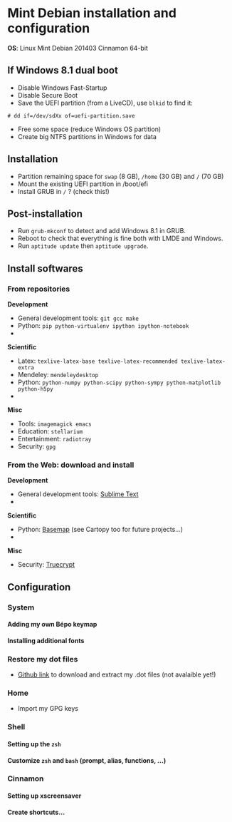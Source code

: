 Mint Debian installation and configuration
==========================================

**OS**: Linux Mint Debian 201403 Cinnamon 64-bit


## If Windows 8.1 dual boot

- Disable Windows Fast-Startup
- Disable Secure Boot
- Save the UEFI partition (from a LiveCD), use `blkid` to find it:
```
# dd if=/dev/sdXx of=uefi-partition.save
```
- Free some space (reduce Windows OS partition)
- Create big NTFS partitions in Windows for data


## Installation

- Partition remaining space for `swap` (8 GB), `/home` (30 GB) and `/` (70 GB)
- Mount the existing UEFI partition in /boot/efi
- Install GRUB in `/` ? (check this!)


## Post-installation

- Run `grub-mkconf` to detect and add Windows 8.1 in GRUB.
- Reboot to check that everything is fine both with LMDE and Windows.
- Run `aptitude update` then `aptitude upgrade`.


## Install softwares

### From repositories

**Development**
- General development tools: `git gcc make`
- Python: `pip python-virtualenv ipython ipython-notebook`
- 
**Scientific**
- Latex: `texlive-latex-base texlive-latex-recommended texlive-latex-extra`
- Mendeley: `mendeleydesktop`
- Python: `python-numpy python-scipy python-sympy python-matplotlib python-h5py`
- 
**Misc**
- Tools: `imagemagick emacs`
- Education: `stellarium`
- Entertainment: `radiotray`
- Security: `gpg`

### From the Web: download and install

**Development**
- General development tools: [Sublime Text](http://www.sublimetext.com/3)
- 
**Scientific**
- Python: [Basemap](http://sourceforge.net/projects/matplotlib/files/matplotlib-toolkits/) (see Cartopy too for future projects...)
- 
**Misc**
- Security: [Truecrypt](https://truecrypt.ch/)


## Configuration


### System

#### Adding my own Bépo keymap

#### Installing additional fonts


### Restore my dot files

- [Github link]() to download and extract my .dot files (not avalaible yet!)


### Home

- Import my GPG keys


### Shell

#### Setting up the `zsh`

#### Customize `zsh` and `bash` (prompt, alias, functions, ...)


### Cinnamon

#### Setting up xscreensaver

#### Create shortcuts...



